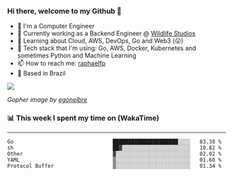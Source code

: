 ### Hi there, welcome to my Github 👋

- 📖 I'm a Computer Engineer
- 🔭 Currently working as a Backend Engineer @ [Wildlife Studios](https://wildlifestudios.com/)
- 🌱 Learning about Cloud, AWS, DevOps, Go and Web3 (😲)
- 🚀 Tech stack that I'm using: Go, AWS, Docker, Kubernetes and sometimes Python and Machine Learning
- 📫 How to reach me: [raphaelfp](https://linkedin.com/in/raphaelfp)
- 🏡 Based in Brazil

![](https://github.com/raphaelfp/gophers/blob/master/.thumb/animation/morning-coffee-3x.gif)

*Gopher image by [egonelbre](https://github.com/egonelbre/)*

### 📊 This week I spent my time on (WakaTime)

---

<!--START_SECTION:waka-->

```text
Go                                █████████████████████░░░░   83.38 %
sh                                ██▓░░░░░░░░░░░░░░░░░░░░░░   10.82 %
Other                             ▓░░░░░░░░░░░░░░░░░░░░░░░░   02.02 %
YAML                              ▒░░░░░░░░░░░░░░░░░░░░░░░░   01.60 %
Protocol Buffer                   ▒░░░░░░░░░░░░░░░░░░░░░░░░   01.34 %
```

<!--END_SECTION:waka-->
